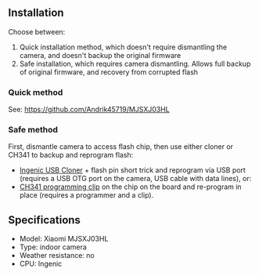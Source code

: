 ## Installation

Choose between:
1. Quick installation method, which doesn't require dismantling the camera, and doesn't backup the original firmware
2. Safe installation, which requires camera dismantling. Allows full backup of original firmware, and recovery from corrupted flash

### Quick method

See: https://github.com/Andrik45719/MJSXJ03HL

### Safe method

First, dismantle camera to access flash chip, then use either cloner or CH341 to backup and reprogram flash:
- [Ingenic USB Cloner](https://github.com/themactep/thingino-firmware/wiki/Ingenic-USB-Cloner) + flash pin short trick and reprogram via USB port (requires a USB OTG port on the camera, USB cable with data lines), or:
- [CH341 programming clip](https://github.com/themactep/thingino-firmware/wiki/CH341A-Programmer) on the chip on the board and re-program in place (requires a programmer and a clip).

## Specifications

* Model: Xiaomi MJSXJ03HL
* Type: indoor camera
* Weather resistance: no
* CPU: Ingenic
